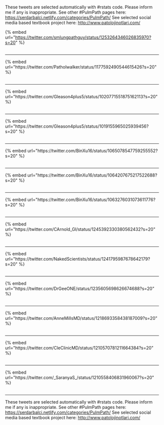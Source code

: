 

These tweets are selected automatically with #rstats code. Please inform me if any is inappropriate.
See other #PulmPath pages here: https://serdarbalci.netlify.com/categories/PulmPath/ 
See selected social media based textbook project here: http://www.patolojinotlari.com/

{% embed url="https://twitter.com/smlungpathguy/status/1253264346026835970?s=20" %}<br>
<br>
<hr>
{% embed url="https://twitter.com/Patholwalker/status/1177592490544615426?s=20" %}<br>
<br>
<hr>
{% embed url="https://twitter.com/Gleason4plus5/status/1020771551875162113?s=20" %}<br>
<br>
<hr>
{% embed url="https://twitter.com/Gleason4plus5/status/1019155965025939456?s=20" %}<br>
<br>
<hr>
{% embed url="https://twitter.com/BinXu16/status/1065078547759255552?s=20" %}<br>
<br>
<hr>
{% embed url="https://twitter.com/BinXu16/status/1064207675217522688?s=20" %}<br>
<br>
<hr>
{% embed url="https://twitter.com/BinXu16/status/1063276031073611776?s=20" %}<br>
<br>
<hr>
{% embed url="https://twitter.com/CArnold_GI/status/1245392330380562432?s=20" %}<br>
<br>
<hr>
{% embed url="https://twitter.com/NakedScientists/status/1241795987678642179?s=20" %}<br>
<br>
<hr>
{% embed url="https://twitter.com/DrGeeONE/status/1235605698626674688?s=20" %}<br>
<br>
<hr>
{% embed url="https://twitter.com/AnneMillsMD/status/1218693358438187009?s=20" %}<br>
<br>
<hr>
{% embed url="https://twitter.com/CleClinicMD/status/1210570781211664384?s=20" %}<br>
<br>
<hr>
{% embed url="https://twitter.com/_SaranyaS_/status/1210558406831960067?s=20" %}<br>
<br>
<hr>


These tweets are selected automatically with #rstats code. Please inform me if any is inappropriate.
See other #PulmPath pages here: https://serdarbalci.netlify.com/categories/PulmPath/ 
See selected social media based textbook project here: http://www.patolojinotlari.com/
